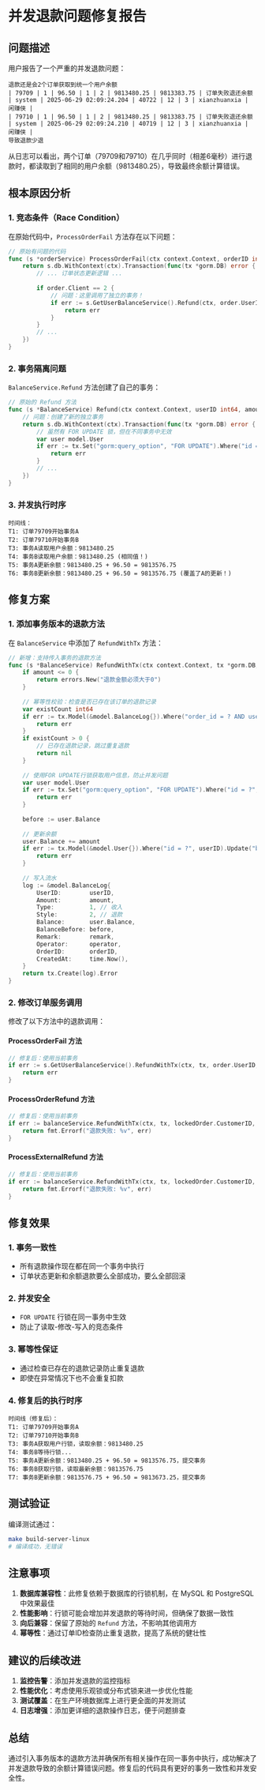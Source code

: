# 并发退款问题修复报告

## 问题描述

用户报告了一个严重的并发退款问题：

```
退款还是会2个订单获取到统一个用户余额
| 79709 | 1 | 96.50 | 1 | 2 | 9813480.25 | 9813383.75 | 订单失败退还余额 | system | 2025-06-29 02:09:24.204 | 40722 | 12 | 3 | xianzhuanxia | 闲赚侠 |
| 79710 | 1 | 96.50 | 1 | 2 | 9813480.25 | 9813383.75 | 订单失败退还余额 | system | 2025-06-29 02:09:24.210 | 40719 | 12 | 3 | xianzhuanxia | 闲赚侠 |
导致退款少退
```

从日志可以看出，两个订单（79709和79710）在几乎同时（相差6毫秒）进行退款时，都读取到了相同的用户余额（9813480.25），导致最终余额计算错误。

## 根本原因分析

### 1. 竞态条件（Race Condition）

在原始代码中，`ProcessOrderFail` 方法存在以下问题：

```go
// 原始有问题的代码
func (s *orderService) ProcessOrderFail(ctx context.Context, orderID int64, remark string) error {
    return s.db.WithContext(ctx).Transaction(func(tx *gorm.DB) error {
        // ... 订单状态更新逻辑 ...
        
        if order.Client == 2 {
            // 问题：这里调用了独立的事务！
            if err := s.GetUserBalanceService().Refund(ctx, order.UserID, order.Amount, order.ID, "订单失败退还余额", "system"); err != nil {
                return err
            }
        }
        // ...
    })
}
```

### 2. 事务隔离问题

`BalanceService.Refund` 方法创建了自己的事务：

```go
// 原始的 Refund 方法
func (s *BalanceService) Refund(ctx context.Context, userID int64, amount float64, orderID int64, remark, operator string) error {
    // 问题：创建了新的独立事务
    return s.db.WithContext(ctx).Transaction(func(tx *gorm.DB) error {
        // 虽然有 FOR UPDATE 锁，但在不同事务中无效
        var user model.User
        if err := tx.Set("gorm:query_option", "FOR UPDATE").Where("id = ?", userID).First(&user).Error; err != nil {
            return err
        }
        // ...
    })
}
```

### 3. 并发执行时序

```
时间线：
T1: 订单79709开始事务A
T2: 订单79710开始事务B  
T3: 事务A读取用户余额：9813480.25
T4: 事务B读取用户余额：9813480.25 (相同值！)
T5: 事务A更新余额：9813480.25 + 96.50 = 9813576.75
T6: 事务B更新余额：9813480.25 + 96.50 = 9813576.75 (覆盖了A的更新！)
```

## 修复方案

### 1. 添加事务版本的退款方法

在 `BalanceService` 中添加了 `RefundWithTx` 方法：

```go
// 新增：支持传入事务的退款方法
func (s *BalanceService) RefundWithTx(ctx context.Context, tx *gorm.DB, userID int64, amount float64, orderID int64, remark, operator string) error {
    if amount <= 0 {
        return errors.New("退款金额必须大于0")
    }
    
    // 幂等性校验：检查是否已存在该订单的退款记录
    var existCount int64
    if err := tx.Model(&model.BalanceLog{}).Where("order_id = ? AND user_id = ? AND style = ?", orderID, userID, 2).Count(&existCount).Error; err != nil {
        return err
    }
    if existCount > 0 {
        // 已存在退款记录，跳过重复退款
        return nil
    }
    
    // 使用FOR UPDATE行锁获取用户信息，防止并发问题
    var user model.User
    if err := tx.Set("gorm:query_option", "FOR UPDATE").Where("id = ?", userID).First(&user).Error; err != nil {
        return err
    }
    
    before := user.Balance
    
    // 更新余额
    user.Balance += amount
    if err := tx.Model(&model.User{}).Where("id = ?", userID).Update("balance", user.Balance).Error; err != nil {
        return err
    }
    
    // 写入流水
    log := &model.BalanceLog{
        UserID:        userID,
        Amount:        amount,
        Type:          1, // 收入
        Style:         2, // 退款
        Balance:       user.Balance,
        BalanceBefore: before,
        Remark:        remark,
        Operator:      operator,
        OrderID:       orderID,
        CreatedAt:     time.Now(),
    }
    return tx.Create(log).Error
}
```

### 2. 修改订单服务调用

修改了以下方法中的退款调用：

#### ProcessOrderFail 方法
```go
// 修复后：使用当前事务
if err := s.GetUserBalanceService().RefundWithTx(ctx, tx, order.UserID, order.Amount, order.ID, "订单失败退还余额", "system"); err != nil {
    return err
}
```

#### ProcessOrderRefund 方法
```go
// 修复后：使用当前事务
if err := balanceService.RefundWithTx(ctx, tx, lockedOrder.CustomerID, lockedOrder.Price, orderID, fmt.Sprintf("订单退款: %s", remark), "admin"); err != nil {
    return fmt.Errorf("退款失败: %v", err)
}
```

#### ProcessExternalRefund 方法
```go
// 修复后：使用当前事务
if err := balanceService.RefundWithTx(ctx, tx, lockedOrder.CustomerID, lockedOrder.Price, lockedOrder.ID, fmt.Sprintf("外部订单退款: %s", reason), "system"); err != nil {
    return fmt.Errorf("退款失败: %v", err)
}
```

## 修复效果

### 1. 事务一致性
- 所有退款操作现在都在同一个事务中执行
- 订单状态更新和余额退款要么全部成功，要么全部回滚

### 2. 并发安全
- `FOR UPDATE` 行锁在同一事务中生效
- 防止了读取-修改-写入的竞态条件

### 3. 幂等性保证
- 通过检查已存在的退款记录防止重复退款
- 即使在异常情况下也不会重复扣款

### 4. 修复后的执行时序

```
时间线（修复后）：
T1: 订单79709开始事务A
T2: 订单79710开始事务B
T3: 事务A获取用户行锁，读取余额：9813480.25
T4: 事务B等待行锁...
T5: 事务A更新余额：9813480.25 + 96.50 = 9813576.75，提交事务
T6: 事务B获取行锁，读取最新余额：9813576.75
T7: 事务B更新余额：9813576.75 + 96.50 = 9813673.25，提交事务
```

## 测试验证

编译测试通过：
```bash
make build-server-linux
# 编译成功，无错误
```

## 注意事项

1. **数据库兼容性**：此修复依赖于数据库的行锁机制，在 MySQL 和 PostgreSQL 中效果最佳
2. **性能影响**：行锁可能会增加并发退款的等待时间，但确保了数据一致性
3. **向后兼容**：保留了原始的 `Refund` 方法，不影响其他调用方
4. **幂等性**：通过订单ID检查防止重复退款，提高了系统的健壮性

## 建议的后续改进

1. **监控告警**：添加并发退款的监控指标
2. **性能优化**：考虑使用乐观锁或分布式锁来进一步优化性能
3. **测试覆盖**：在生产环境数据库上进行更全面的并发测试
4. **日志增强**：添加更详细的退款操作日志，便于问题排查

## 总结

通过引入事务版本的退款方法并确保所有相关操作在同一事务中执行，成功解决了并发退款导致的余额计算错误问题。修复后的代码具有更好的事务一致性和并发安全性。